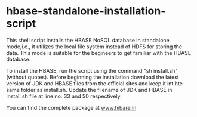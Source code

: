 # hbase-standalone-installation-script
This shell script installs the HBASE NoSQL database in standalone mode,i.e., it utilizes the local file system instead of HDFS for storing the data. This mode is suitable for the begineers to get familiar with the HBASE database.

To install the HBASE, run the script using the command "sh install.sh" (without quotes).
Before beginning the installation download the latest version of JDK and HBASE files from the official sites and keep it int hte same folder as install.sh. Update the filename of JDK and HBASE in install.sh file at line no. 33 and 50 respectively.

You can find the complete package at www.hibare.in
